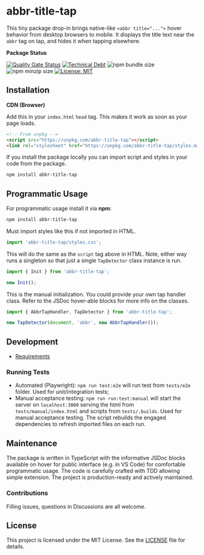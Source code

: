 # abbr-title-tap

This tiny package drop-in brings native-like `<abbr title="...">` hover behavior from desktop browsers to mobile. It displays the title text near the `abbr` tag on tap, and hides it when tapping elsewhere.

**Package Status**

[![Quality Gate Status](https://sonarcloud.io/api/project_badges/measure?project=WhereJuly_69-abbr-title-tap&metric=alert_status)](https://sonarcloud.io/summary/new_code?id=WhereJuly_69-abbr-title-tap)
[![Technical Debt](https://sonarcloud.io/api/project_badges/measure?project=WhereJuly_69-abbr-title-tap&metric=sqale_index)](https://sonarcloud.io/summary/new_code?id=WhereJuly_69-abbr-title-tap)
![npm bundle size](https://img.shields.io/bundlephobia/min/abbr-title-tap)
![npm minzip size](https://img.shields.io/bundlephobia/minzip/abbr-title-tap)
[![License: MIT](https://img.shields.io/badge/License-MIT-yellow.svg?color=green)](https://opensource.org/licenses/MIT)

## Installation

**CDN (Browser)**

Add this in your `index.html` `head` tag. This makes it work as soon as your page loads.

```html
<!-- From unpkg -->
<script src="https://unpkg.com/abbr-title-tap"></script>
<link rel="stylesheet" href="https://unpkg.com/abbr-title-tap/styles.min.css" />
```

If you install the package locally you can import script and styles in your code from the package.

```bash
npm install abbr-title-tap
```

## Programmatic Usage

For programmatic usage install it via **npm**:

```bash
npm install abbr-title-tap
```

Must import styles like this if not imported in HTML.

```typescript
import 'abbr-title-tap/styles.css';
```

This will do the same as the `script` tag above in HTML. Note, either way runs a singleton so that just a single `TapDetector` class instance is run.

```typescript
import { Init } from 'abbr-title-tap';

new Init();
```

This is the manual initialization. You could provide your own tap handler class. Refer to the JSDoc hover-able blocks for more info on the classes.

```typescript
import { AbbrTapHandler, TapDetector } from 'abbr-title-tap';

new TapDetector(document, 'abbr', new AbbrTapHandler());
```

## Development

- [Requirements](./.a&cd/requirements.md)

### Running Tests

- Automated (Playwright): `npm run test:e2e` will run test from `tests/e2e` folder. Used for unit/integration tests;
- Manual acceptance testing: `npm run run:test:manual` will start the server on `localhost:3000` serving the html from `tests/manual/index.html` and scripts from `tests/.builds`. Used for manual acceptance testing. The script rebuilds the engaged dependencies to refresh imported files on each run.

## Maintenance

The package is written in TypeScript with the informative JSDoc blocks available on hover for public interface (e.g. in VS Code) for comfortable programmatic usage. The code is carefully crafted with TDD allowing simple extension. The project is production-ready and actively maintained.

### Contributions

Filling issues, questions in Discussions are all welcome.

## License

This project is licensed under the MIT License. See the [LICENSE](./LICENSE) file for details.
